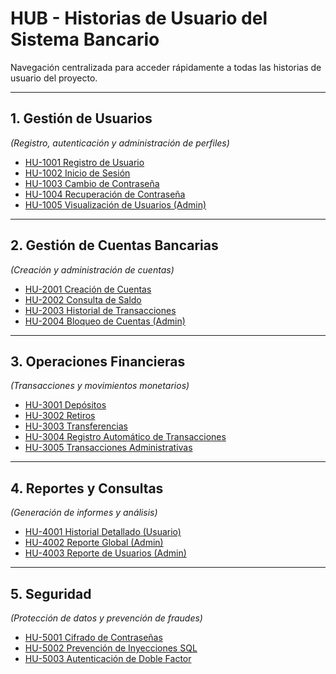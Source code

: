 # HUB - Historias de Usuario del Sistema Bancario

Navegación centralizada para acceder rápidamente a todas las historias de usuario del proyecto.

---

## 1. Gestión de Usuarios  
*(Registro, autenticación y administración de perfiles)*  
- [HU-1001 Registro de Usuario](1738348290-hu-banco1001.md)  
- [HU-1002 Inicio de Sesión](1738349144-hu-banco1002.md)  
- [HU-1003 Cambio de Contraseña](1738350646-hu-banco1003.md)  
- [HU-1004 Recuperación de Contraseña](1738350677-hu-banco1004.md)  
- [HU-1005 Visualización de Usuarios (Admin)](1738351531-hu-banco1005.md)  

---

## 2. Gestión de Cuentas Bancarias  
*(Creación y administración de cuentas)*  
- [HU-2001 Creación de Cuentas](1738352386-hu-banco2001.md)  
- [HU-2002 Consulta de Saldo](1738353101-hu-banco2002.md)  
- [HU-2003 Historial de Transacciones](1738353364-hu-banco2003.md)  
- [HU-2004 Bloqueo de Cuentas (Admin)](1738353704-hu-banco2004.md)  

---

## 3. Operaciones Financieras  
*(Transacciones y movimientos monetarios)*  
- [HU-3001 Depósitos](1738355206-hu-banco3001.md)  
- [HU-3002 Retiros](1738355363-hu-banco3002.md)  
- [HU-3003 Transferencias](1738355524-hu-banco3003.md)  
- [HU-3004 Registro Automático de Transacciones](1738355786-hu-banco3004.md)  
- [HU-3005 Transacciones Administrativas](1738356084-hu-banco3005.md)  

---

## 4. Reportes y Consultas  
*(Generación de informes y análisis)*  
- [HU-4001 Historial Detallado (Usuario)](1738356431-hu-banco4001.md)  
- [HU-4002 Reporte Global (Admin)](1738356463-hu-banco4002.md)  
- [HU-4003 Reporte de Usuarios (Admin)](1738357129-hu-banco4003.md)  

---

## 5. Seguridad  
*(Protección de datos y prevención de fraudes)*  
- [HU-5001 Cifrado de Contraseñas](1738357175-hu-banco5001.md)  
- [HU-5002 Prevención de Inyecciones SQL](1738357201-hu-banco5002.md)  
- [HU-5003 Autenticación de Doble Factor](1738357224-hu-banco5003.md)  
